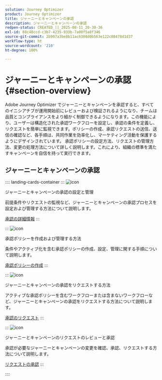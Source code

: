 ```yaml
---
solution: Journey Optimizer
product: Journey Optimizer
title: ジャーニーとキャンペーンの承認
description: ジャーニーとキャンペーンの承認
redpen-status: CREATED_||_2025-08-11_20-30-36
exl-id: 88c48ccd-c3b7-4235-933b-7a08f5a8f346
source-git-commit: 2b907a3be8b11ac6308d0b563e122c88478d1d37
workflow-type: ht
source-wordcount: '210'
ht-degree: 100%

---
```


# ジャーニーとキャンペーンの承認{#section-overview}

Adobe Journey Optimizer でジャーニーとキャンペーンを承認すると、すべてのイニシアチブが運用開始前にレビューおよび検証されるようになり、チームは品質とコンプライアンスをより細かく制御できるようになります。この機能により、ユーザーは構造化された承認ワークフローを設定し、承認の条件を定義し、リクエストを簡単に監視できます。ポリシーの作成、承認リクエストの送信、送信の確認など、各手順は、共同作業を効率化し、マーケティング活動を保護するようにデザインされています。 承認ポリシーの設定方法、リクエストの管理方法、変更の処理方法について詳しく説明します。これにより、組織の標準を満たすキャンペーンを自信を持って実行できます。

## ジャーニーとキャンペーンの承認

:::: landing-cards-container
:::
![icon](https://cdn.experienceleague.adobe.com/icons/book.svg?lang=ja)

ジャーニーとキャンペーンの承認の設定と管理

前提条件やリクエストの監視など、ジャーニーとキャンペーンの承認プロセスを設定および管理する方法について説明します。

[承認の詳細情報](../using/test-approve/gs-approval.md)
:::

:::
![icon](https://cdn.experienceleague.adobe.com/icons/gear.svg?lang=ja)

承認ポリシーを作成および管理する方法

条件やアクティブ化を含む承認ポリシーの作成、設定、管理に関する手順について説明します。

[承認ポリシーの作成](../using/test-approve/approval-policies.md)
:::

:::
![icon](https://cdn.experienceleague.adobe.com/icons/list-check.svg?lang=ja)

ジャーニーとキャンペーンの承認をリクエストする方法

アクティブな承認ポリシーを含むワークフローまたは含まないワークフローなど、ジャーニーとキャンペーンの承認をリクエストする方法について説明します。

[承認のリクエスト](../using/test-approve/request-approval.md)
:::

:::
![icon](https://cdn.experienceleague.adobe.com/icons/shield-halved.svg?lang=ja)

ジャーニーとキャンペーンのリクエストのレビューと承認

承認が必要なジャーニーとキャンペーンの変更を確認、承認、リクエストする方法について説明します。

[リクエストの承認](../using/test-approve/review-approve-request.md)
:::

::::
